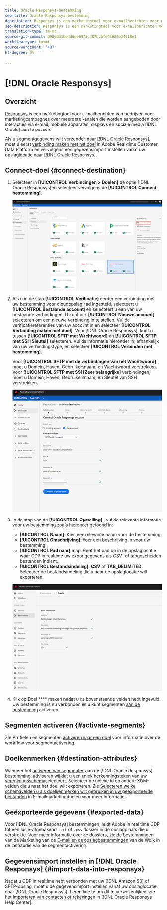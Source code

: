 ```yaml
---
title: Oracle Responsys-bestemming
seo-title: Oracle Responsys-bestemming
description: Responsys is een marketingtool voor e-mailberichten voor marketingcampagnes over meerdere kanalen die door Oracle worden aangeboden om interacties via e-mail, mobiele apparaten, displays en sociale media aan te passen.
seo-description: Responsys is een marketingtool voor e-mailberichten voor marketingcampagnes over meerdere kanalen die door Oracle worden aangeboden om interacties via e-mail, mobiele apparaten, displays en sociale media aan te passen.
translation-type: tm+mt
source-git-commit: 098dd31be4d6ee6971cd87bcbfe0f686e34918e1
workflow-type: tm+mt
source-wordcount: '487'
ht-degree: 0%

---
```



# [!DNL Oracle Responsys]

## Overzicht

[Responsys](https://www.oracle.com/marketingcloud/products/cross-channel-orchestration/) is een marketingtool voor e-mailberichten van bedrijven voor marketingcampagnes over meerdere kanalen die worden aangeboden door interacties via e-mail, mobiele apparaten, displays en sociale media [!DNL Oracle] aan te passen.

Als u segmentgegevens wilt verzenden naar [!DNL Oracle Responsys], moet u eerst [verbinding maken met het doel](#connect-destination) in Adobe Real-time Customer Data Platform en vervolgens een gegevensimport [](#import-data-into-responsys) instellen vanaf uw opslaglocatie naar [!DNL Oracle Responsys].

## Connect-doel {#connect-destination}

1. Selecteer in **[!UICONTROL Verbindingen > Doelen]** de optie [!DNL Oracle Responsys]en selecteer vervolgens de **[!UICONTROL Connect-bestemming]**.

   ![Verbinden met Responssys](/help/rtcdp/destinations/assets/connect-oracle-responsys.png)

2. Als u in de stap **[!UICONTROL Verificatie]** eerder een verbinding met uw bestemming voor cloudopslag had ingesteld, selecteert u **[!UICONTROL Bestaande account]** en selecteert u een van uw bestaande verbindingen. U kunt ook **[!UICONTROL Nieuwe account]** selecteren om een nieuwe verbinding in te stellen. Vul de verificatiereferenties van uw account in en selecteer **[!UICONTROL Verbinding maken met doel]**. Voor [!DNL Oracle Responsys], kunt u tussen **[!UICONTROL SFTP met Wachtwoord]** en **[!UICONTROL SFTP met SSH Sleutel]** selecteren. Vul de informatie hieronder in, afhankelijk van uw verbindingstype, en selecteer **[!UICONTROL Verbinden met bestemming]**.

   Voor **[!UICONTROL SFTP met de verbindingen van het Wachtwoord]** , moet u Domein, Haven, Gebruikersnaam, en Wachtwoord verstrekken.
Voor **[!UICONTROL SFTP met SSH Zeer belangrijke]** verbindingen, moet u Domein, Haven, Gebruikersnaam, en Sleutel van SSH verstrekken.

   ![Gegevens van Responsys invullen](/help/rtcdp/destinations/assets/responsys-authentication.png)

3. In de stap van de **[!UICONTROL Opstelling]** , vul de relevante informatie voor uw bestemming zoals hieronder getoond in:
   * **[!UICONTROL Naam]**: Kies een relevante naam voor de bestemming.
   * **[!UICONTROL Omschrijving]**: Voer een beschrijving in voor uw bestemming.
   * **[!UICONTROL Pad naar]** map: Geef het pad op in de opslaglocatie waar CDP in realtime uw exportgegevens als CSV- of tabgescheiden bestanden indient.
   * **[!UICONTROL Bestandsindeling]**: **CSV** of **TAB_DELIMITED**. Selecteer de bestandsindeling die u naar de opslaglocatie wilt exporteren.

   ![Basisinformatie van Responsys](/help/rtcdp/destinations/assets/responsys-basic-information.png)

4. Klik op Doel **** maken nadat u de bovenstaande velden hebt ingevuld. Uw bestemming is nu verbonden en u kunt segmenten [aan de bestemming](/help/rtcdp/destinations/activate-destinations.md) activeren.

## Segmenten activeren {#activate-segments}

Zie Profielen en segmenten [activeren naar een doel](/help/rtcdp/destinations/activate-destinations.md) voor informatie over de workflow voor segmentactivering.

## Doelkenmerken {#destination-attributes}

Wanneer het [activeren van segmenten](/help/rtcdp/destinations/activate-destinations.md) aan de [!DNL Oracle Responsys] bestemming, adviseren wij dat u een uniek herkenningsteken van uw [verenigingsschema](../../profile/home.md#profile-fragments-and-union-schemas)selecteert. Selecteer de unieke id en andere XDM-velden die u naar het doel wilt exporteren. Zie [Selecteren welke schemavelden u als doelkenmerken wilt gebruiken in uw geëxporteerde bestanden](/help/rtcdp/destinations/email-marketing-destinations.md#destination-attributes) in E-mailmarketingdoelen voor meer informatie.

## Geëxporteerde gegevens {#exported-data}

Voor [!DNL Oracle Responsys] bestemmingen, leidt Adobe in real time CDP tot een lusje-afgebakend `.txt` of `.csv` dossier in de opslagplaats die u verstrekte. Voor meer informatie over de dossiers, zie de bestemmingen van de Marketing van de [E-mail en de opslagbestemmingen](/help/rtcdp/destinations/activate-destinations.md#esp-and-cloud-storage) van de Wolk in de zelfstudie van de segmentactivering.

<!--

Expect a new file to be created in your storage location every day. The file format is:

`Oracle_Responsys_segment<segmentID>_<timestamp-yyyymmddhhmmss>.csv`

```
Oracle_Responsys_segment12341e18-abcd-49c2-836d-123c88e76c39_20200408061804.csv
Oracle_Responsys_segment12341e18-abcd-49c2-836d-123c88e76c39_20200409052200.csv
Oracle_Responsys_segment12341e18-abcd-49c2-836d-123c88e76c39_20200410061130.csv
```

The presence of these files in your storage location is confirmation of successful activation. To understand how the exported files are structured, you can [download a sample .csv file](/help/rtcdp/destinations/assets/sample_export_file_segment12341e18-abcd-49c2-836d-123c88e76c39_20200408061804.csv). This sample file includes the profile attributes `person.firstname`, `person.lastname`, `person.gender`, `person.birthyear`, and `personalEmail.address`.

-->

## Gegevensimport instellen in [!DNL Oracle Responsys] {#import-data-into-responsys}

Nadat u CDP in realtime hebt verbonden met uw [!DNL Amazon S3] of SFTP-opslag, moet u de gegevensimport instellen vanaf uw opslaglocatie naar [!DNL Oracle Responsys]. Leren hoe te om dit te verwezenlijken, zie het [Importeren van contacten of rekeningen](https://docs.oracle.com/cloud/latest/marketingcs_gs/OMCEA/Connect_WizardUpload.htm) in [!DNL Oracle Responsys Help Center].